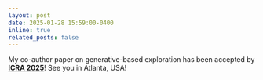 ```yaml
---
layout: post
date: 2025-01-28 15:59:00-0400
inline: true
related_posts: false
---
```


My co-author paper on generative-based exploration has been accepted by [**ICRA 2025**](https://2025.ieee-icra.org/)! See you in Atlanta, USA!

